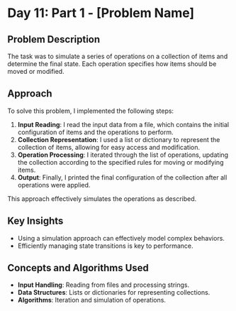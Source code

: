 # Day 11: Part 1 - [Problem Name]

## Problem Description
The task was to simulate a series of operations on a collection of items and determine the final state. Each operation specifies how items should be moved or modified.

## Approach
To solve this problem, I implemented the following steps:
1. **Input Reading**: I read the input data from a file, which contains the initial configuration of items and the operations to perform.
2. **Collection Representation**: I used a list or dictionary to represent the collection of items, allowing for easy access and modification.
3. **Operation Processing**: I iterated through the list of operations, updating the collection according to the specified rules for moving or modifying items.
4. **Output**: Finally, I printed the final configuration of the collection after all operations were applied.

This approach effectively simulates the operations as described.

## Key Insights
- Using a simulation approach can effectively model complex behaviors.
- Efficiently managing state transitions is key to performance.

## Concepts and Algorithms Used
- **Input Handling**: Reading from files and processing strings.
- **Data Structures**: Lists or dictionaries for representing collections.
- **Algorithms**: Iteration and simulation of operations.
